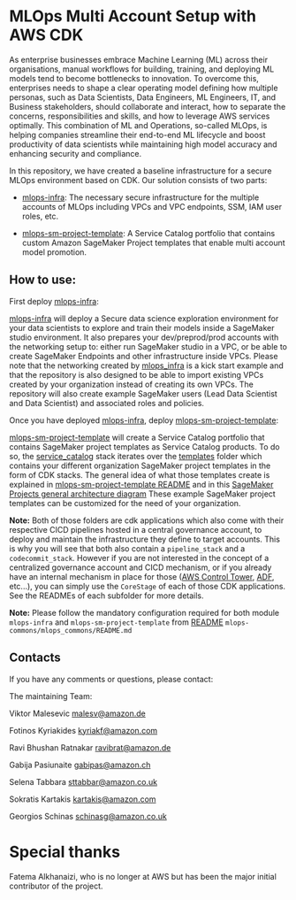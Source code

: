# MLOps Multi Account Setup with AWS CDK

As enterprise businesses embrace Machine Learning (ML) across their organisations, manual workflows for building, training, and deploying ML models tend to become bottlenecks to innovation. To overcome this, enterprises needs to shape a clear operating model defining how multiple personas, such as Data Scientists, Data Engineers, ML Engineers, IT, and Business stakeholders, should collaborate and interact, how to separate the concerns, responsibilities and skills, and how to leverage AWS services optimally. This combination of ML and Operations, so-called MLOps, is helping companies streamline their end-to-end ML lifecycle and boost productivity of data scientists while maintaining high model accuracy and enhancing security and compliance.

In this repository, we have created a baseline infrastructure for a secure MLOps environment based on CDK. Our solution consists of two parts:

 - [mlops-infra](mlops-infra/): The necessary secure infrastructure for the multiple accounts of MLOps including VPCs and VPC endpoints, SSM, IAM user roles, etc.

 - [mlops-sm-project-template](mlops-sm-project-template/): A Service Catalog portfolio that contains custom Amazon SageMaker Project templates that enable multi account model promotion.

## How to use:

First deploy [mlops-infra](mlops-infra/):

[mlops-infra](mlops-infra/) will deploy a Secure data science exploration environment for your data scientists to explore and train their models inside a SageMaker studio environment.
It also prepares your dev/preprod/prod accounts with the networking setup to: either run SageMaker studio in a VPC, or be able to create SageMaker Endpoints and other infrastructure inside VPCs.
Please note that the networking created by [mlops_infra](mlops-infra/mlops_infra) is a kick start example and that the repository is also designed to be able to import existing VPCs created by your organization instead of creating its own VPCs.
The repository will also create example SageMaker users (Lead Data Scientist and Data Scientist) and associated roles and policies.

Once you have deployed [mlops-infra](mlops-infra/), deploy [mlops-sm-project-template](mlops-sm-project-template/):

[mlops-sm-project-template](mlops-sm-project-template/) will create a Service Catalog portfolio that contains SageMaker project templates as Service Catalog products.
To do so, the [service_catalog](mlops-sm-project-template/cdk_service_catalog/sm_service_catalog.py) stack iterates over the [templates](mlops-sm-project-template/cdk_service_catalog/products) folder which contains your different organization SageMaker project templates in the form of CDK stacks.
The general idea of what those templates create is explained in [mlops-sm-project-template README](mlops-sm-project-template/README) and in this [SageMaker Projects general architecture diagram](mlops-sm-project-template/diagrams/mlops-sm-project-general-architecture.jpg)
These example SageMaker project templates can be customized for the need of your organization.

**Note:** Both of those folders are cdk applications which also come with their respective CICD pipelines hosted in a central governance account, to deploy and maintain the infrastructure they define to target accounts. This is why you will see that both also contain a `pipeline_stack` and a `codecommit_stack`.
However if you are not interested in the concept of a centralized governance account and CICD mechanism, or if you already have an internal mechanism in place for those ([AWS Control Tower](https://docs.aws.amazon.com/controltower/index.html), [ADF](https://github.com/awslabs/aws-deployment-framework), etc...), you can simply use the `CoreStage` of each of those CDK applications. See the READMEs of each subfolder for more details.

**Note:** Please follow the mandatory configuration required for both module `mlops-infra` and `mlops-sm-project-template` from [README](mlops-commons/mlops_commons/README.md) `mlops-commons/mlops_commons/README.md`

## Contacts

If you have any comments or questions, please contact:

The maintaining Team: 

Viktor Malesevic <malesv@amazon.de>

Fotinos Kyriakides <kyriakf@amazon.com>

Ravi Bhushan Ratnakar <ravibrat@amazon.de>

Gabija Pasiunaite <gabipas@amazon.ch>

Selena Tabbara <sttabbar@amazon.co.uk>

Sokratis Kartakis <kartakis@amazon.com>

Georgios Schinas <schinasg@amazon.co.uk>

# Special thanks

Fatema Alkhanaizi, who is no longer at AWS but has been the major initial contributor of the project.